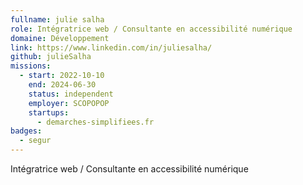 ```yaml
---
fullname: julie salha
role: Intégratrice web / Consultante en accessibilité numérique
domaine: Développement
link: https://www.linkedin.com/in/juliesalha/
github: julieSalha
missions:
  - start: 2022-10-10
    end: 2024-06-30
    status: independent
    employer: SCOPOPOP
    startups:
      - demarches-simplifiees.fr
badges:
  - segur
---
```

Intégratrice web / Consultante en accessibilité numérique